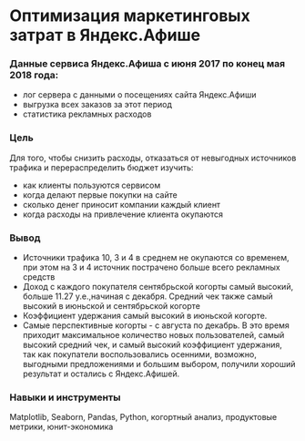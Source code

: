 # Оптимизация маркетинговых затрат в Яндекс.Афише
### Данные сервиса Яндекс.Афиша с июня 2017 по конец мая 2018 года:
- лог сервера с данными о посещениях сайта Яндекс.Афиши
- выгрузка всех заказов за этот период
- статистика рекламных расходов
### Цель
Для того, чтобы снизить расходы, отказаться от невыгодных источников трафика и перераспределить бюджет изучить:
- как клиенты пользуются сервисом
- когда делают первые покупки на сайте
- сколько денег приносит компании каждый клиент
- когда расходы на привлечение клиента окупаются
### Вывод
- Источники трафика 10, 3 и 4 в среднем не окупаются со временем, при этом на 3 и 4 источник пострачено больше всего рекламных средств
- Доход с каждого покупателя сентябрьской когорты самый высокий, больше 11.27 у.е.,начиная с декабря. Средний чек также самый высокий в июньской и сентябрьской когорте
- Коэффициент удержания самый высокий в июньской когорте.
- Самые перспективные когорты - с августа по декабрь. В это время приходит максимальное количество новых пользователей, самый высокий средний чек, и самый высокий коэффициент удержания, так как покупатели воспользовались осенними, возможно, выгодными предложениями и большим выбором, получили хороший результат и остались с Яндекс.Афишей.
### Навыки и инструменты
<div>Matplotlib, Seaborn, Pandas, Python, когортный анализ, продуктовые метрики, юнит-экономика</div>